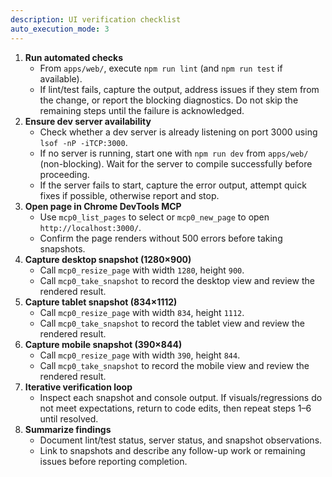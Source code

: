 ```yaml
---
description: UI verification checklist
auto_execution_mode: 3
---
```


1. **Run automated checks**
   - From `apps/web/`, execute `npm run lint` (and `npm run test` if available).
   - If lint/test fails, capture the output, address issues if they stem from the change, or report the blocking diagnostics. Do not skip the remaining steps until the failure is acknowledged.
2. **Ensure dev server availability**
   - Check whether a dev server is already listening on port 3000 using `lsof -nP -iTCP:3000`.
   - If no server is running, start one with `npm run dev` from `apps/web/` (non-blocking). Wait for the server to compile successfully before proceeding.
   - If the server fails to start, capture the error output, attempt quick fixes if possible, otherwise report and stop.
3. **Open page in Chrome DevTools MCP**
   - Use `mcp0_list_pages` to select or `mcp0_new_page` to open `http://localhost:3000/`.
   - Confirm the page renders without 500 errors before taking snapshots.
4. **Capture desktop snapshot (1280×900)**
   - Call `mcp0_resize_page` with width `1280`, height `900`.
   - Call `mcp0_take_snapshot` to record the desktop view and review the rendered result.
5. **Capture tablet snapshot (834×1112)**
   - Call `mcp0_resize_page` with width `834`, height `1112`.
   - Call `mcp0_take_snapshot` to record the tablet view and review the rendered result.
6. **Capture mobile snapshot (390×844)**
   - Call `mcp0_resize_page` with width `390`, height `844`.
   - Call `mcp0_take_snapshot` to record the mobile view and review the rendered result.
7. **Iterative verification loop**
   - Inspect each snapshot and console output. If visuals/regressions do not meet expectations, return to code edits, then repeat steps 1–6 until resolved.
8. **Summarize findings**
   - Document lint/test status, server status, and snapshot observations.
   - Link to snapshots and describe any follow-up work or remaining issues before reporting completion.